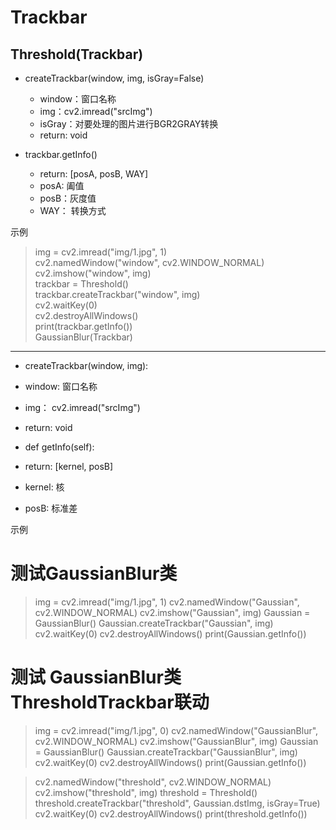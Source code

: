 Trackbar
==============================================
Threshold(Trackbar)
----------------------------------------------
* createTrackbar(window, img, isGray=False)
  * window：窗口名称
  * img：cv2.imread("srcImg")
  * isGray：对要处理的图片进行BGR2GRAY转换
  * return: void
  
* trackbar.getInfo()
  * return: [posA, posB, WAY]
  * posA: 阖值
  * posB：灰度值
  * WAY： 转换方式
  
示例
>img = cv2.imread("img/1.jpg", 1) <br>
>cv2.namedWindow("window", cv2.WINDOW_NORMAL) <br>
>cv2.imshow("window", img) <br>
>trackbar = Threshold() <br>
>trackbar.createTrackbar("window", img) <br>
>cv2.waitKey(0) <br>
>cv2.destroyAllWindows() <br>
>print(trackbar.getInfo()) <br>
GaussianBlur(Trackbar)
-----------------------------------------------
* createTrackbar(window, img):
 * window: 窗口名称
 * img： cv2.imread("srcImg")
 * return: void
 
* def getInfo(self):
 * return: [kernel, posB]
 * kernel: 核
 * posB: 标准差
 
示例
# 测试GaussianBlur类
>img = cv2.imread("img/1.jpg", 1)
>cv2.namedWindow("Gaussian", cv2.WINDOW_NORMAL)
>cv2.imshow("Gaussian", img)
>Gaussian = GaussianBlur()
>Gaussian.createTrackbar("Gaussian", img)
>cv2.waitKey(0)
>cv2.destroyAllWindows()
>print(Gaussian.getInfo())

# 测试 GaussianBlur类  ThresholdTrackbar联动
>img = cv2.imread("img/1.jpg", 0)
>cv2.namedWindow("GaussianBlur", cv2.WINDOW_NORMAL)
>cv2.imshow("GaussianBlur", img)
>Gaussian = GaussianBlur()
>Gaussian.createTrackbar("GaussianBlur", img)
>cv2.waitKey(0)
>cv2.destroyAllWindows()
>print(Gaussian.getInfo())
		
>cv2.namedWindow("threshold", cv2.WINDOW_NORMAL)
>cv2.imshow("threshold", img)
>threshold = Threshold()
>threshold.createTrackbar("threshold", Gaussian.dstImg, isGray=True)
>cv2.waitKey(0)
>cv2.destroyAllWindows()
>print(threshold.getInfo())
